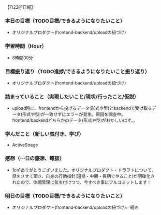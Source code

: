【7/22＠日報】
### 本日の目標（TODO目標/できるようになりたいこと）
- オリジナルプロダクト(frontend-backend/uploadの紐づけ)
### 学習時間（Hour）
- 8時間00分
### 目標振り返り（TODO進捗/できるようになりたいこと振り返り）
- オリジナルプロダクト(frontend-backend/uploadの紐づけ)
### 詰まっていること（実現したいこと/現状/行ったこと/仮説）
- upload時に、frontendから投げるデータ(形式や型)とbackendで受け取るデータ(形式や型)が一致せずにエラーが発生。原因を調査中。frontend/backendどちらかのデータ(形式や型)がおかしいはず。。
### 学んだこと（新しい気付き、学び）
- ActiveStrage
### 感想（一日の感想、雑談）
- 1on1ありがとうございました。オリジナルプロダクト・ドラフトについて、話をさせて頂き、自身の行動指針(短期・中期・長期でやること)が明確化されたので、体調管理に気を付けつつ、今すべき事にフルコミットします！
### 明日の目標（TODO目標/できるようになりたいこと）
- オリジナルプロダクト(frontend-backend/uploadの紐づけ)、続き
